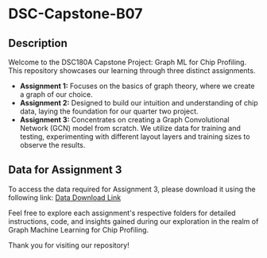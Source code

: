 # DSC-Capstone-B07

## Description
Welcome to the DSC180A Capstone Project: Graph ML for Chip Profiling. This repository showcases our learning through three distinct assignments. 

- **Assignment 1:** Focuses on the basics of graph theory, where we create a graph of our choice.
- **Assignment 2:** Designed to build our intuition and understanding of chip data, laying the foundation for our quarter two project.
- **Assignment 3:** Concentrates on creating a Graph Convolutional Network (GCN) model from scratch. We utilize data for training and testing, experimenting with different layout layers and training sizes to observe the results.

## Data for Assignment 3
To access the data required for Assignment 3, please download it using the following link: [Data Download Link](https://drive.google.com/file/d/1Scq35gvCQvIMrmthGs7MUhc8c1VZ8ZwN/view)

Feel free to explore each assignment's respective folders for detailed instructions, code, and insights gained during our exploration in the realm of Graph Machine Learning for Chip Profiling.

Thank you for visiting our repository!
